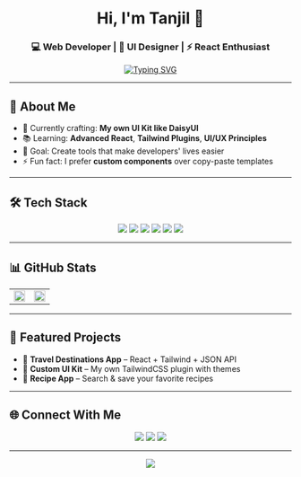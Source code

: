 <h1 align="center">Hi, I'm Tanjil 👋</h1>
<h3 align="center">💻 Web Developer | 🎨 UI Designer | ⚡ React Enthusiast</h3>

<p align="center">
  <a href="https://github.com/myselftanjil">
    <img src="https://readme-typing-svg.herokuapp.com?font=Fira+Code&weight=500&size=22&pause=1000&color=F73C88&center=true&vCenter=true&width=440&lines=Building+beautiful+UIs+%F0%9F%8E%A8;React+%26+TailwindCSS+Lover+%E2%9C%A8;Always+learning+new+things+%F0%9F%92%AB" alt="Typing SVG" />
  </a>
</p>

---

## 🚀 About Me
- 🔨 Currently crafting: **My own UI Kit like DaisyUI**  
- 📚 Learning: **Advanced React**, **Tailwind Plugins**, **UI/UX Principles**  
- 🎯 Goal: Create tools that make developers' lives easier  
- ⚡ Fun fact: I prefer **custom components** over copy-paste templates  

---

## 🛠 Tech Stack
<p align="center">
  <img src="https://img.shields.io/badge/React-20232a?style=for-the-badge&logo=react&logoColor=61dafb" />
  <img src="https://img.shields.io/badge/TailwindCSS-0f172a?style=for-the-badge&logo=tailwindcss&logoColor=38bdf8" />
  <img src="https://img.shields.io/badge/DaisyUI-5b21b6?style=for-the-badge&logo=tailwindcss&logoColor=white" />
  <img src="https://img.shields.io/badge/JavaScript-f7df1e?style=for-the-badge&logo=javascript&logoColor=black" />
  <img src="https://img.shields.io/badge/Node.js-026e00?style=for-the-badge&logo=node.js&logoColor=white" />
  <img src="https://img.shields.io/badge/Figma-000000?style=for-the-badge&logo=figma&logoColor=ff7262" />
</p>

---

## 📊 GitHub Stats
<table align="center">
<tr>
<td>
<img src="https://github-readme-stats.vercel.app/api?username=myselftanjil&show_icons=true&theme=radical&hide_border=true" width="100%"/>
</td>
<td>
<img src="https://github-readme-stats.vercel.app/api/top-langs/?username=myselftanjil&layout=compact&theme=radical&hide_border=true" width="100%"/>
</td>
</tr>
</table>

---

## 🌟 Featured Projects
- 🚗 **Travel Destinations App** – React + Tailwind + JSON API  
- 🎨 **Custom UI Kit** – My own TailwindCSS plugin with themes  
- 🍲 **Recipe App** – Search & save your favorite recipes  

---

## 🌐 Connect With Me
<p align="center">
  <a href="#"><img src="https://img.shields.io/badge/Portfolio-000?style=for-the-badge&logo=vercel&logoColor=white" /></a>
  <a href="#"><img src="https://img.shields.io/badge/LinkedIn-0077B5?style=for-the-badge&logo=linkedin&logoColor=white" /></a>
  <a href="mailto:youremail@example.com"><img src="https://img.shields.io/badge/Email-D14836?style=for-the-badge&logo=gmail&logoColor=white" /></a>
</p>

---

<p align="center">
  <img src="https://komarev.com/ghpvc/?username=myselftanjil&label=Profile+Views&color=ff69b4&style=for-the-badge" />
</p>
